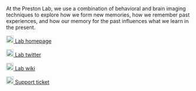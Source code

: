 At the Preston Lab, we use a combination of behavioral and brain imaging techniques to explore how we form new memories, how we remember past experiences, and how our memory for the past influences what we learn in the present.

[<img src="https://clm.utexas.edu/preston/wp-content/uploads/fbrfg/favicon-32x32.png?v=5478" alt="Homepage icon" style="width: 20px"> Lab homepage](https://clm.utexas.edu/preston/)

[<img src="https://abs.twimg.com/favicons/twitter.2.ico" alt="Twitter icon" style="width: 20px"> Lab twitter](https://twitter.com/preston_lab)

[<img src="https://en.wikipedia.org/static/favicon/wikipedia.ico" alt="Wiki icon" style="width: 20px"> Lab wiki](https://github.com/prestonlab/wiki/wiki)

[<img src="https://github.githubassets.com/images/modules/logos_page/GitHub-Mark.png" style="width: 20px"> Support ticket](https://github.com/prestonlab/wiki/issues/new?assignees=mortonne&labels=&template=custom.md&title=%5BRequest%5D)
